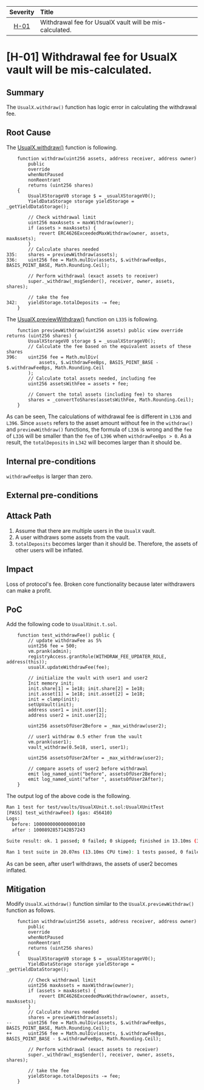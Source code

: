 | Severity | Title | 
|:--:|:---|
| [H-01](#h-01-withdrawal-fee-for-usualx-vault-will-be-mis-calculated) | Withdrawal fee for UsualX vault will be mis-calculated. |

# [H-01] Withdrawal fee for UsualX vault will be mis-calculated.
## Summary
The `UsualX.withdraw()` function has logic error in calculating the withdrawal fee.

## Root Cause
The [UsualX.withdraw()](https://github.com/sherlock-audit/2024-10-usual-labs-v1/blob/main/pegasus/packages/solidity/src/vaults/UsualX.sol#L319-L343) function is following.
```solidity
    function withdraw(uint256 assets, address receiver, address owner)
        public
        override
        whenNotPaused
        nonReentrant
        returns (uint256 shares)
    {
        UsualXStorageV0 storage $ = _usualXStorageV0();
        YieldDataStorage storage yieldStorage = _getYieldDataStorage();

        // Check withdrawal limit
        uint256 maxAssets = maxWithdraw(owner);
        if (assets > maxAssets) {
            revert ERC4626ExceededMaxWithdraw(owner, assets, maxAssets);
        }
        // Calculate shares needed
335:    shares = previewWithdraw(assets);
336:    uint256 fee = Math.mulDiv(assets, $.withdrawFeeBps, BASIS_POINT_BASE, Math.Rounding.Ceil);

        // Perform withdrawal (exact assets to receiver)
        super._withdraw(_msgSender(), receiver, owner, assets, shares);

        // take the fee
342:    yieldStorage.totalDeposits -= fee;
    }
```
The [UsualX.previewWithdraw()](https://github.com/sherlock-audit/2024-10-usual-labs-v1/blob/main/pegasus/packages/solidity/src/vaults/UsualX.sol#L393-L404) function on `L335` is following.
```solidity
    function previewWithdraw(uint256 assets) public view override returns (uint256 shares) {
        UsualXStorageV0 storage $ = _usualXStorageV0();
        // Calculate the fee based on the equivalent assets of these shares
396:    uint256 fee = Math.mulDiv(
            assets, $.withdrawFeeBps, BASIS_POINT_BASE - $.withdrawFeeBps, Math.Rounding.Ceil
        );
        // Calculate total assets needed, including fee
        uint256 assetsWithFee = assets + fee;

        // Convert the total assets (including fee) to shares
        shares = _convertToShares(assetsWithFee, Math.Rounding.Ceil);
    }
```
As can be seen, The calculations of withdrawal fee is different in `L336` and `L396`.
Since `assets` refers to the asset amount without fee in the `withdraw()` and `previewWithdraw()` functions, the formula of `L336` is wrong and the `fee` of `L336` will be smaller than the `fee` of `L396` when `withdrawFeeBps > 0`. As a result, the `totalDeposits` in `L342` will becomes larger than it should be.

## Internal pre-conditions
`withdrawFeeBps` is larger than zero.

## External pre-conditions

## Attack Path
1. Assume that there are multiple users in the `UsualX` vault.
2. A user withdraws some assets from the vault.
3. `totalDeposits` becomes larger than it should be. Therefore, the assets of other users will be inflated.

## Impact
Loss of protocol's fee.
Broken core functionality because later withdrawers can make a profit.

## PoC
Add the following code to `UsualXUnit.t.sol`.
```solidity
    function test_withdrawFee() public {
        // update withdrawFee as 5%
        uint256 fee = 500;
        vm.prank(admin);
        registryAccess.grantRole(WITHDRAW_FEE_UPDATER_ROLE, address(this));
        usualX.updateWithdrawFee(fee);

        // initialize the vault with user1 and user2
        Init memory init;
        init.share[1] = 1e18; init.share[2] = 1e18;
        init.asset[1] = 1e18; init.asset[2] = 1e18;
        init = clamp(init);
        setUpVault(init);
        address user1 = init.user[1];
        address user2 = init.user[2];

        uint256 assetsOfUser2Before = _max_withdraw(user2);

        // user1 withdraw 0.5 ether from the vault
        vm.prank(user1);
        vault_withdraw(0.5e18, user1, user1);

        uint256 assetsOfUser2After = _max_withdraw(user2);

        // compare assets of user2 before withdrawal
        emit log_named_uint("before", assetsOfUser2Before);
        emit log_named_uint("after ", assetsOfUser2After);
    }
```
The output log of the above code is the following.
```bash
Ran 1 test for test/vaults/UsualXUnit.t.sol:UsualXUnitTest
[PASS] test_withdrawFee() (gas: 456410)
Logs:
  before: 1000000000000000100
  after : 1000892857142857243

Suite result: ok. 1 passed; 0 failed; 0 skipped; finished in 13.10ms (3.33ms CPU time)

Ran 1 test suite in 20.07ms (13.10ms CPU time): 1 tests passed, 0 failed, 0 skipped (1 total tests)
```
As can be seen, after user1 withdraws, the assets of user2 becomes inflated.

## Mitigation
Modify `UsualX.withdraw()` function similar to the `UsualX.previewWithdraw()` function as follows.
```solidity
    function withdraw(uint256 assets, address receiver, address owner)
        public
        override
        whenNotPaused
        nonReentrant
        returns (uint256 shares)
    {
        UsualXStorageV0 storage $ = _usualXStorageV0();
        YieldDataStorage storage yieldStorage = _getYieldDataStorage();

        // Check withdrawal limit
        uint256 maxAssets = maxWithdraw(owner);
        if (assets > maxAssets) {
            revert ERC4626ExceededMaxWithdraw(owner, assets, maxAssets);
        }
        // Calculate shares needed
        shares = previewWithdraw(assets);
--      uint256 fee = Math.mulDiv(assets, $.withdrawFeeBps, BASIS_POINT_BASE, Math.Rounding.Ceil);
++      uint256 fee = Math.mulDiv(assets, $.withdrawFeeBps, BASIS_POINT_BASE - $.withdrawFeeBps, Math.Rounding.Ceil);

        // Perform withdrawal (exact assets to receiver)
        super._withdraw(_msgSender(), receiver, owner, assets, shares);

        // take the fee
        yieldStorage.totalDeposits -= fee;
    }
```